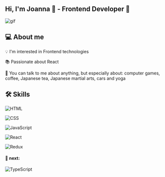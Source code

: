 ## Hi, I'm Joanna 👋 - Frontend Developer 🚀
![gif](https://user-images.githubusercontent.com/105354955/215278394-285c2b17-694c-40e3-abbc-ae8483cdc67f.gif)

## 💻 About me 
💡 I'm interested in Frontend technologies

📚 Passionate about React

💬 You can talk to me about anything, but especially about: computer games, coffee, Japanese tea, Japanese martial arts, cars and yoga

## 🛠️ Skills
![HTML](https://img.shields.io/badge/-HTML-000?&logo=HTML5)

![CSS](https://img.shields.io/badge/-CSS-000?&logo=CSS3)

![JavaScript](https://img.shields.io/badge/-JavaScript-000?&logo=JavaScript)

![React](https://img.shields.io/badge/-React-000?&logo=React)

![Redux](https://img.shields.io/badge/-Redux-000?&logo=Redux)

#### 🚀 next: 

![TypeScript](https://img.shields.io/badge/-TypeScript-000?&logo=TypeScript&logoColor=007ACC)
